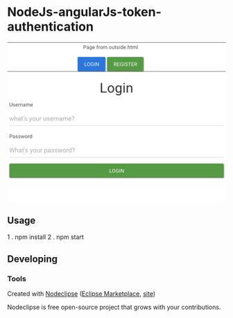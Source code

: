 

# NodeJs-angularJs-token-authentication
<p align="center"><img src="https://github.com/bipinswarnkar1989/NodeJs-angularJs-token-authentication/blob/master/screen_auth.png"></p>


## Usage
1 . npm install
2 . npm start 


## Developing



### Tools

Created with [Nodeclipse](https://github.com/Nodeclipse/nodeclipse-1)
 ([Eclipse Marketplace](http://marketplace.eclipse.org/content/nodeclipse), [site](http://www.nodeclipse.org))   

Nodeclipse is free open-source project that grows with your contributions.
